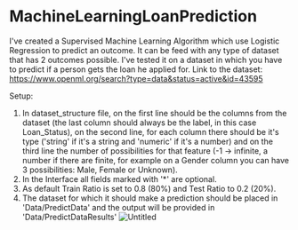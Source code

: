 # MachineLearningLoanPrediction
I've created a Supervised Machine Learning Algorithm which use Logistic Regression to predict an outcome. It can be feed with any type of dataset that has 2 outcomes possible.
I've tested it on a dataset in which you have to predict if a person gets the loan he applied for.
Link to the dataset: https://www.openml.org/search?type=data&status=active&id=43595

Setup:
1. In dataset_structure file, on the first line should be the columns from the dataset (the last column should always be the label, in this case Loan_Status), on the second line, for each column there should be it's type ('string' if it's a string and 'numeric' if it's a number) and on the third line the number of possibilities for that feature (-1 -> infinite, a number if there are finite, for example on a Gender column you can have 3 possibilities: Male, Female or Unknown).
2. In the Interface all fields marked with '*' are optional.
3. As default Train Ratio is set to 0.8 (80%) and Test Ratio to 0.2 (20%).
4. The dataset for which it should make a prediction should be placed in 'Data/PredictData' and the output will be provided in 'Data/PredictDataResults'
![Untitled](https://user-images.githubusercontent.com/66367023/196531615-137c0d31-ec5f-403c-919c-c72cdcc66040.png)
